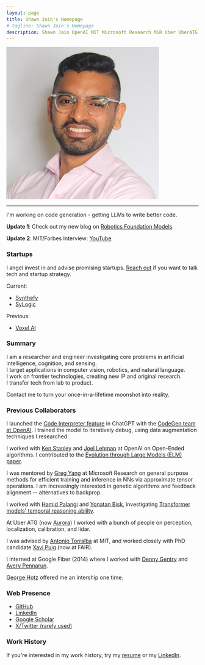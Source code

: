 ```yaml
---
layout: page
title: Shawn Jain's Homepage
# tagline: Shawn Jain's Homepage
description: Shawn Jain OpenAI MIT Microsoft Research MSR Uber UberATG ATG Torralba CSAIL Optimus Optimus Ride Spot Trading Google Fiber
---
```


![Shawn](assets/profilepic.jpeg )

---

I'm working on code generation - getting LLMs to write better code.

**Update 1**:
Check out my new blog on [Robotics Foundation Models](pages/blog-rfms.html).

**Update 2**:
MIT/Forbes Interview: [YouTube](https://www.youtube.com/watch?v=nfke20x0uM0).

### Startups
I angel invest in and advise promising startups. [Reach out](pages/about.html) if you want to talk tech and startup strategy.

Current:
- [Synthefy](https://www.synthefy.com/)
- [SyLogic](https://www.sylogic.co/)

Previous:
- [Voxel AI](https://www.voxelai.com/)

### Summary
<!-- Travel to exotic lands on my company's private plane. Close deals on groundbreaking technologies. Be interesting to even the smartest people. -->

I am a researcher and engineer investigating core problems in artificial intelligence, cognition, and sensing.
<br>
I target applications in computer vision, robotics, and natural language.
<br>
I work on frontier technologies, creating new IP and original research.
<br>
I transfer tech from lab to product.

Contact me to turn your once-in-a-lifetime moonshot into reality.

### Previous Collaborators

I launched the [Code Interpreter feature](https://x.com/OpenAI/status/1677015057316872192) in ChatGPT with the [CodeGen team at OpenAI](https://x.com/mattwiethoff/status/1678962867104776192). I trained the model to iteratively debug, using data augmentation techniques I researched.

I worked with [Ken Stanley](https://en.wikipedia.org/wiki/Kenneth_Stanley) and [Joel Lehman](http://joellehman.com/) at OpenAI on Open-Ended algorithms. I contributed to the [Evolution through Large Models (ELM) paper](https://arxiv.org/abs/2206.08896).

I was mentored by [Greg Yang](https://github.com/thegregyang) at Microsoft Research on general purpose methods for efficient training and inference in NNs via approximate tensor operations. I am increasingly interested in genetic algorithms and feedback alignment -- alternatives to backprop.

I worked with [Hamid Palangi](https://www.microsoft.com/en-us/research/people/hpalangi/) and [Yonatan Bisk](https://yonatanbisk.com/), investigating [Transformer models' temporal reasoning ability](pages/blog-transformers-poster.html).

At Uber ATG (now [Aurora](https://aurora.tech/)) I worked with a bunch of people on perception, localization, calibration, and lidar.

I was advised by [Antonio Torralba](https://groups.csail.mit.edu/vision/torralbalab/) at MIT, and worked closely with PhD candidate [Xavi Puig](https://www.xavierpuigf.com/) (now at FAIR).

I interned at Google Fiber (2014) where I worked with [Denny Gentry](https://codingrelic.geekhold.com/) and [Avery Pennarun](https://apenwarr.ca/log/).

[George Hotz](https://en.wikipedia.org/wiki/George_Hotz) offered me an intership one time.

### Web Presence
- [GitHub](https://github.com/darkmatter08)
- [LinkedIn](https://www.linkedin.com/in/jainshawn/)
- [Google Scholar](https://scholar.google.com/citations?user=Q-y7Yn4AAAAJ&hl=en)
- [X/Twitter (rarely used)](https://twitter.com/darkmatter08)

### Work History
If you're interested in my work history, try my [resume](/assets/resume.pdf) or my [LinkedIn](https://www.linkedin.com/in/jainshawn/).
